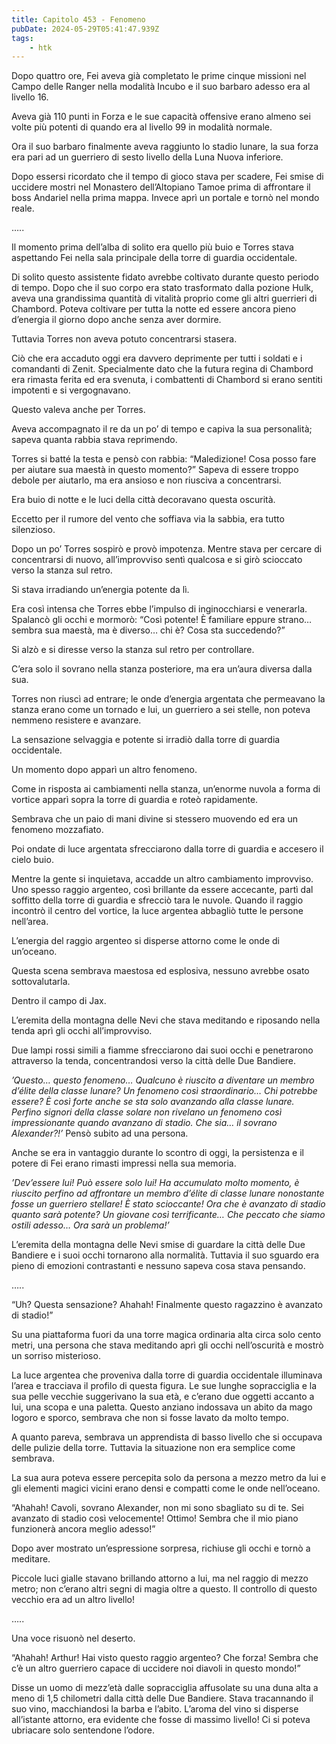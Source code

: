 ```yaml
---
title: Capitolo 453 - Fenomeno
pubDate: 2024-05-29T05:41:47.939Z
tags:
    - htk
---
```


Dopo quattro ore, Fei aveva già completato le prime cinque missioni nel Campo delle Ranger nella modalità Incubo e il suo barbaro adesso era al livello 16.

Aveva già 110 punti in Forza e le sue capacità offensive erano almeno sei volte più potenti di quando era al livello 99 in modalità normale.

Ora il suo barbaro finalmente aveva raggiunto lo stadio lunare, la sua forza era pari ad un guerriero di sesto livello della Luna Nuova inferiore.

Dopo essersi ricordato che il tempo di gioco stava per scadere, Fei smise di uccidere mostri nel Monastero dell’Altopiano Tamoe prima di affrontare il boss Andariel nella prima mappa. Invece aprì un portale e tornò nel mondo reale.

…..

Il momento prima dell’alba di solito era quello più buio e Torres stava aspettando Fei nella sala principale della torre di guardia occidentale.

Di solito questo assistente fidato avrebbe coltivato durante questo periodo di tempo. Dopo che il suo corpo era stato trasformato dalla pozione Hulk, aveva una grandissima quantità di vitalità proprio come gli altri guerrieri di Chambord. Poteva coltivare per tutta la notte ed essere ancora pieno d’energia il giorno dopo anche senza aver dormire.

Tuttavia Torres non aveva potuto concentrarsi stasera.

Ciò che era accaduto oggi era davvero deprimente per tutti i soldati e i comandanti di Zenit. Specialmente dato che la futura regina di Chambord era rimasta ferita ed era svenuta, i combattenti di Chambord si erano sentiti impotenti e si vergognavano.

Questo valeva anche per Torres.

Aveva accompagnato il re da un po’ di tempo e capiva la sua personalità; sapeva quanta rabbia stava reprimendo.

Torres si batté la testa e pensò con rabbia: “Maledizione! Cosa posso fare per aiutare sua maestà in questo momento?” Sapeva di essere troppo debole per aiutarlo, ma era ansioso e non riusciva a concentrarsi.

Era buio di notte e le luci della città decoravano questa oscurità.

Eccetto per il rumore del vento che soffiava via la sabbia, era tutto silenzioso.

Dopo un po’ Torres sospirò e provò impotenza. Mentre stava per cercare di concentrarsi di nuovo, all’improvviso sentì qualcosa e si girò scioccato verso la stanza sul retro.

Si stava irradiando un’energia potente da lì.

Era così intensa che Torres ebbe l’impulso di inginocchiarsi e venerarla. Spalancò gli occhi e mormorò: “Così potente! È familiare eppure strano… sembra sua maestà, ma è diverso… chi è? Cosa sta succedendo?”

Si alzò e si diresse verso la stanza sul retro per controllare.

C’era solo il sovrano nella stanza posteriore, ma era un’aura diversa dalla sua.

Torres non riuscì ad entrare; le onde d’energia argentata che permeavano la stanza erano come un tornado e lui, un guerriero a sei stelle, non poteva nemmeno resistere e avanzare.

La sensazione selvaggia e potente si irradiò dalla torre di guardia occidentale.

Un momento dopo apparì un altro fenomeno.

Come in risposta ai cambiamenti nella stanza, un’enorme nuvola a forma di vortice apparì sopra la torre di guardia e roteò rapidamente.

Sembrava che un paio di mani divine si stessero muovendo ed era un fenomeno mozzafiato.

Poi ondate di luce argentata sfrecciarono dalla torre di guardia e accesero il cielo buio.

Mentre la gente si inquietava, accadde un altro cambiamento improvviso. Uno spesso raggio argenteo, così brillante da essere accecante, partì dal soffitto della torre di guardia e sfrecciò tara le nuvole. Quando il raggio incontrò il centro del vortice, la luce argentea abbagliò tutte le persone nell’area.

L’energia del raggio argenteo si disperse attorno come le onde di un’oceano.

Questa scena sembrava maestosa ed esplosiva, nessuno avrebbe osato sottovalutarla.

Dentro il campo di Jax.

L’eremita della montagna delle Nevi che stava meditando e riposando nella tenda aprì gli occhi all’improvviso.

Due lampi rossi simili a fiamme sfrecciarono dai suoi occhi e penetrarono attraverso la tenda, concentrandosi verso la città delle Due Bandiere.

<em>’Questo… questo fenomeno… Qualcuno è riuscito a diventare un membro d’élite della classe lunare? Un fenomeno così straordinario… Chi potrebbe essere? È così forte anche se sta solo avanzando alla classe lunare. Perfino signori della classe solare non rivelano un fenomeno così impressionante quando avanzano di stadio. Che sia… il sovrano Alexander?!’</em> Pensò subito ad una persona.

Anche se era in vantaggio durante lo scontro di oggi, la persistenza e il potere di Fei erano rimasti impressi nella sua memoria.

<em>’Dev’essere lui! Può essere solo lui! Ha accumulato molto momento, è riuscito perfino ad affrontare un membro d’élite di classe lunare nonostante fosse un guerriero stellare! È stato scioccante! Ora che è avanzato di stadio quanto sarà potente? Un giovane così terrificante… Che peccato che siamo ostili adesso… Ora sarà un problema!’</em>

L’eremita della montagna delle Nevi smise di guardare la città delle Due Bandiere e i suoi occhi tornarono alla normalità. Tuttavia il suo sguardo era pieno di emozioni contrastanti e nessuno sapeva cosa stava pensando.

…..

“Uh? Questa sensazione? Ahahah! Finalmente questo ragazzino è avanzato di stadio!”

Su una piattaforma fuori da una torre magica ordinaria alta circa solo cento metri, una persona che stava meditando aprì gli occhi nell’oscurità e mostrò un sorriso misterioso.

La luce argentea che proveniva dalla torre di guardia occidentale illuminava l’area e tracciava il profilo di questa figura. Le sue lunghe sopracciglia e la sua pelle vecchie suggerivano la sua età, e c’erano due oggetti accanto a lui, una scopa e una paletta. Questo anziano indossava un abito da mago logoro e sporco, sembrava che non si fosse lavato da molto tempo.

A quanto pareva, sembrava un apprendista di basso livello che si occupava delle pulizie della torre. Tuttavia la situazione non era semplice come sembrava.

La sua aura poteva essere percepita solo da persona a mezzo metro da lui e gli elementi magici vicini erano densi e compatti come le onde nell’oceano.

“Ahahah! Cavoli, sovrano Alexander, non mi sono sbagliato su di te. Sei avanzato di stadio così velocemente! Ottimo! Sembra che il mio piano funzionerà ancora meglio adesso!”

Dopo aver mostrato un’espressione sorpresa, richiuse gli occhi e tornò a meditare.

Piccole luci gialle stavano brillando attorno a lui, ma nel raggio di mezzo metro; non c’erano altri segni di magia oltre a questo. Il controllo di questo vecchio era ad un altro livello!

…..

Una voce risuonò nel deserto.

“Ahahah! Arthur! Hai visto questo raggio argenteo? Che forza! Sembra che c’è un altro guerriero capace di uccidere noi diavoli in questo mondo!”

Disse un uomo di mezz’età dalle sopracciglia affusolate su una duna alta a meno di 1,5 chilometri dalla città delle Due Bandiere. Stava tracannando il suo vino, macchiandosi la barba e l’abito. L’aroma del vino si disperse all’istante attorno, era evidente che fosse di massimo livello! Ci si poteva ubriacare solo sentendone l’odore.



